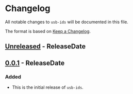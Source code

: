 # Changelog

All notable changes to `usb-ids` will be documented in this file.

The format is based on [Keep a Changelog](https://keepachangelog.com/en/1.0.0/).

<!-- @next-header@ -->

## [Unreleased] - ReleaseDate

## [0.0.1] - ReleaseDate

### Added

* This is the initial release of `usb-ids`.

<!-- @next-url@ -->
[Unreleased]: https://github.com/woodruffw/kbs2/compare/v0.0.1...HEAD
[0.0.1]: https://github.com/woodruffw/kbs2/releases/tag/v0.0.1
